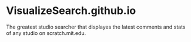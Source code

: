 # VisualizeSearch.github.io
The greatest studio searcher that displayes the latest comments and stats of any studio on scratch.mit.edu.
